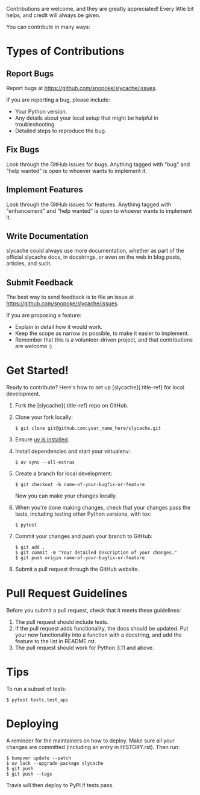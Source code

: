 Contributions are welcome, and they are greatly appreciated! Every
little bit helps, and credit will always be given.

You can contribute in many ways:

# Types of Contributions

## Report Bugs

Report bugs at <https://github.com/snopoke/slycache/issues>.

If you are reporting a bug, please include:

-   Your Python version.
-   Any details about your local setup that might be helpful in
    troubleshooting.
-   Detailed steps to reproduce the bug.

## Fix Bugs

Look through the GitHub issues for bugs. Anything tagged with \"bug\"
and \"help wanted\" is open to whoever wants to implement it.

## Implement Features

Look through the GitHub issues for features. Anything tagged with
\"enhancement\" and \"help wanted\" is open to whoever wants to
implement it.

## Write Documentation

slycache could always use more documentation, whether as part of the
official slycache docs, in docstrings, or even on the web in blog posts,
articles, and such.

## Submit Feedback

The best way to send feedback is to file an issue at
<https://github.com/snopoke/slycache/issues>.

If you are proposing a feature:

-   Explain in detail how it would work.
-   Keep the scope as narrow as possible, to make it easier to
    implement.
-   Remember that this is a volunteer-driven project, and that
    contributions are welcome :)

# Get Started!

Ready to contribute? Here\'s how to set up [slycache]{.title-ref} for
local development.

1.  Fork the [slycache]{.title-ref} repo on GitHub.

2.  Clone your fork locally:

    ``` shell
    $ git clone git@github.com:your_name_here/slycache.git
    ```

3.  Ensure [uv is installed](https://docs.astral.sh/uv/getting-started/installation/).

4.  Install dependencies and start your virtualenv:

    ``` shell
    $ uv sync --all-extras
    ```

5.  Create a branch for local development:

    ``` shell
    $ git checkout -b name-of-your-bugfix-or-feature
    ```

    Now you can make your changes locally.

6.  When you\'re done making changes, check that your changes pass the
    tests, including testing other Python versions, with tox:

    ``` shell
    $ pytest
    ```

7.  Commit your changes and push your branch to GitHub:

    ``` shell
    $ git add .
    $ git commit -m "Your detailed description of your changes."
    $ git push origin name-of-your-bugfix-or-feature
    ```

8.  Submit a pull request through the GitHub website.

# Pull Request Guidelines

Before you submit a pull request, check that it meets these guidelines:

1.  The pull request should include tests.
2.  If the pull request adds functionality, the docs should be updated.
    Put your new functionality into a function with a docstring, and add
    the feature to the list in README.rst.
3.  The pull request should work for Python 3.11 and above.

# Tips

To run a subset of tests:

``` shell
$ pytest tests.test_api
```

# Deploying

A reminder for the maintainers on how to deploy. Make sure all your
changes are committed (including an entry in HISTORY.rst). Then run:

``` shell
$ bumpver update --patch
$ uv lock --upgrade-package slycache
$ git push
$ git push --tags
```

Travis will then deploy to PyPI if tests pass.
